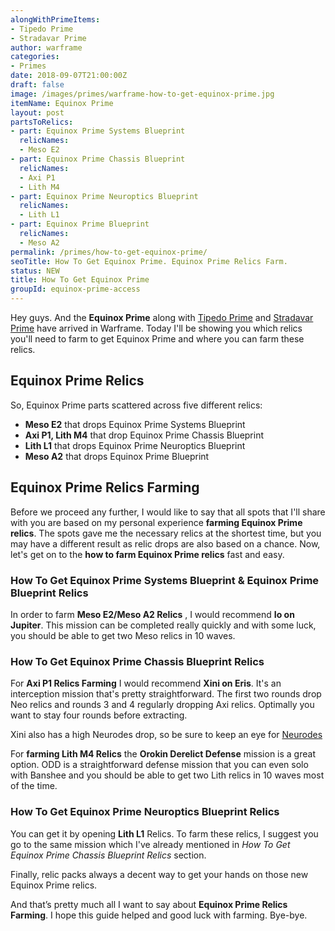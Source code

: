 ```yaml
---
alongWithPrimeItems:
- Tipedo Prime
- Stradavar Prime
author: warframe
categories:
- Primes
date: 2018-09-07T21:00:00Z
draft: false
image: /images/primes/warframe-how-to-get-equinox-prime.jpg
itemName: Equinox Prime
layout: post
partsToRelics:
- part: Equinox Prime Systems Blueprint
  relicNames:
  - Meso E2
- part: Equinox Prime Chassis Blueprint
  relicNames:
  - Axi P1
  - Lith M4
- part: Equinox Prime Neuroptics Blueprint
  relicNames:
  - Lith L1
- part: Equinox Prime Blueprint
  relicNames:
  - Meso A2
permalink: /primes/how-to-get-equinox-prime/
seoTitle: How To Get Equinox Prime. Equinox Prime Relics Farm.
status: NEW
title: How To Get Equinox Prime
groupId: equinox-prime-access
---
```

<p>Hey guys. And the <strong>Equinox Prime</strong> along with <a href="/primes/how-to-get-tipedo-prime/" title="How To Get Tipedo Prime">Tipedo Prime</a> and <a href="/primes/how-to-get-stradavar-prime/" title="How To Get Stradavar Prime">Stradavar Prime</a> have arrived in Warframe. Today I'll be showing you which relics you'll need to farm to get Equinox Prime and where you can farm these relics.</p><!--more--> <h2>Equinox Prime Relics</h2> <p>So, Equinox Prime parts scattered across five different relics:</p> <ul>  <li> <b>Meso E2</b> that drops Equinox Prime Systems Blueprint </li>  <li> <b>Axi P1, Lith M4</b> that drop Equinox Prime Chassis Blueprint </li>  <li> <b>Lith L1</b> that drops Equinox Prime Neuroptics Blueprint </li>  <li> <b>Meso A2</b> that drops Equinox Prime Blueprint </li>  </ul> <h2>Equinox Prime Relics Farming</h2> <p>Before we proceed any further, I would like to say that all spots that I'll share with you are based on my personal experience <strong>farming Equinox Prime relics</strong>. The spots gave me the necessary relics at the shortest time, but you may have a different result as relic drops are also based on a chance. Now, let's get on to the <strong>how to farm Equinox Prime relics</strong> fast and easy.</p>  <h3>How To Get Equinox Prime Systems Blueprint &amp; Equinox Prime Blueprint Relics</h3>    <p>In order to farm <b>Meso E2/Meso A2 Relics</b> , I would recommend <b>Io on Jupiter</b>. This mission can be completed really quickly and with some luck, you should be able to get two Meso relics in 10 waves.</p>       <h3>How To Get Equinox Prime Chassis Blueprint Relics</h3>    <p>For <b>Axi P1 Relics Farming</b> I would recommend <b>Xini on Eris</b>. It's an interception mission that's pretty straightforward. The first two rounds drop Neo relics and rounds 3 and 4 regularly dropping Axi relics. Optimally you want to stay four rounds before extracting.</p> <p>Xini also has a high Neurodes drop, so be sure to keep an eye for <a href="/warframe-neurodes-farming/" title="Warframe Neurodes Farming">Neurodes</a></p>        <p>For <strong>farming Lith M4 Relics</strong> the <b>Orokin Derelict Defense</b> mission is a great option. ODD is a straightforward defense mission that you can even solo with Banshee and you should be able to get two Lith relics in 10 waves most of the time.</p>       <h3>How To Get Equinox Prime Neuroptics Blueprint Relics</h3>    <p>   You    can get it by opening <b>Lith L1</b> Relics. To farm these relics, I suggest you go to the same mission which I've already mentioned in <em>How To Get Equinox Prime Chassis Blueprint Relics</em> section.</p>     <p>Finally, relic packs always a decent way to get your hands on those new Equinox Prime relics.</p> <p>And that’s pretty much all I want to say about <strong>Equinox Prime Relics Farming</strong>. I hope this guide helped and good luck with farming. Bye-bye.</p>